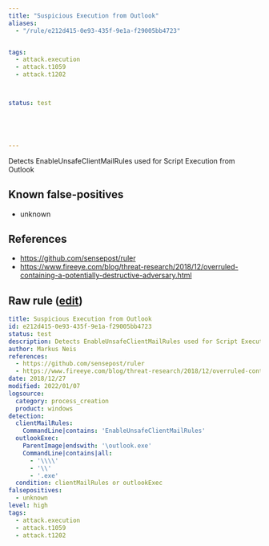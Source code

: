 ```yaml
---
title: "Suspicious Execution from Outlook"
aliases:
  - "/rule/e212d415-0e93-435f-9e1a-f29005bb4723"


tags:
  - attack.execution
  - attack.t1059
  - attack.t1202



status: test





---
```


Detects EnableUnsafeClientMailRules used for Script Execution from Outlook

<!--more-->


## Known false-positives

* unknown



## References

* https://github.com/sensepost/ruler
* https://www.fireeye.com/blog/threat-research/2018/12/overruled-containing-a-potentially-destructive-adversary.html


## Raw rule ([edit](https://github.com/SigmaHQ/sigma/edit/master/rules/windows/process_creation/proc_creation_win_susp_outlook.yml))
```yaml
title: Suspicious Execution from Outlook
id: e212d415-0e93-435f-9e1a-f29005bb4723
status: test
description: Detects EnableUnsafeClientMailRules used for Script Execution from Outlook
author: Markus Neis
references:
  - https://github.com/sensepost/ruler
  - https://www.fireeye.com/blog/threat-research/2018/12/overruled-containing-a-potentially-destructive-adversary.html
date: 2018/12/27
modified: 2022/01/07
logsource:
  category: process_creation
  product: windows
detection:
  clientMailRules:
    CommandLine|contains: 'EnableUnsafeClientMailRules'
  outlookExec:
    ParentImage|endswith: '\outlook.exe'
    CommandLine|contains|all:
      - '\\\\'
      - '\\'
      - '.exe'
  condition: clientMailRules or outlookExec
falsepositives:
  - unknown
level: high
tags:
  - attack.execution
  - attack.t1059
  - attack.t1202

```
